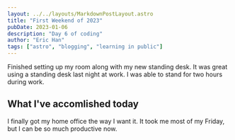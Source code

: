 ```yaml
---
layout: ../../layouts/MarkdownPostLayout.astro
title: "First Weekend of 2023"
pubDate: 2023-01-06
description: "Day 6 of coding"
author: "Eric Han"
tags: ["astro", "blogging", "learning in public"]
---
```


Finished setting up my room along with my new standing desk. It was great using a standing desk last night at work. I was able to stand for two hours during work.

## What I've accomlished today

I finally got my home office the way I want it. It took me most of my Friday, but I can be so much productive now.
